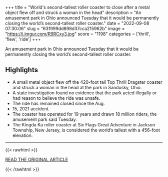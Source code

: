 +++
title = "World's second-tallest roller coaster to close after a metal object flew off and struck a woman in the head"
description = "An amusement park in Ohio announced Tuesday that it would be permanently closing the world’s second-tallest roller coaster."
date = "2022-09-08 07:30:06"
slug = "631999dd898d37cca215962b"
image = "https://i.imgur.com/R9RCxy3.jpg"
score = "1198"
categories = ['thrill', 'flew', 'ride']
+++

An amusement park in Ohio announced Tuesday that it would be permanently closing the world’s second-tallest roller coaster.

## Highlights

- A small metal object flew off the 420-foot tall Top Thrill Dragster coaster and struck a woman in the head at the park in Sandusky, Ohio.
- A state investigation found no evidence that the park acted illegally or had reason to believe the ride was unsafe.
- The ride has remained closed since the Aug.
- 15, 2021 accident.
- The coaster has operated for 19 years and drawn 18 million riders, the amusement park said Tuesday.
- The Kingda Ka roller coaster at Six Flags Great Adventure in Jackson Township, New Jersey, is considered the world’s tallest with a 456-foot elevation.

---

{{< rawhtml >}}
  <p class="article-category">
    <a target="_blank" href="https://www.nbcnews.com/news/us-news/worlds-second-tallest-roller-coaster-close-accident-metal-object-flew-rcna46512">READ THE ORIGINAL ARTICLE</a>
  </p>
{{< /rawhtml >}}
